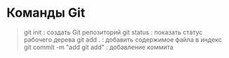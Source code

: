 #  Команды Git
>git init : создать Git репозиторий
>git status : показать статус рабочего дерева
>git add . : добавить содержимое файла в индекс
>git commit -m "add git add" : добавление коммита